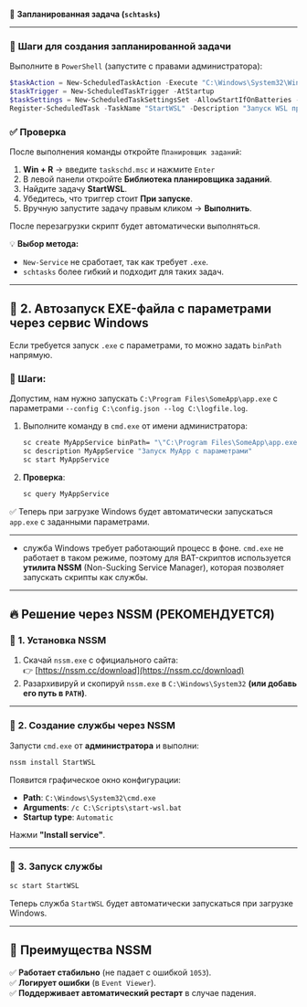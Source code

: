 
📌 **Запланированная задача (`schtasks`)**

---

### 🔧 **Шаги для создания запланированной задачи**
Выполните в `PowerShell` (запустите с правами администратора):

```powershell
$taskAction = New-ScheduledTaskAction -Execute "C:\Windows\System32\WindowsPowerShell\v1.0\powershell.exe" -Argument "-ExecutionPolicy Bypass -File C:\Scripts\start-wsl.ps1"
$taskTrigger = New-ScheduledTaskTrigger -AtStartup
$taskSettings = New-ScheduledTaskSettingsSet -AllowStartIfOnBatteries -DontStopIfGoingOnBatteries -DontStopOnIdleEnd
Register-ScheduledTask -TaskName "StartWSL" -Description "Запуск WSL при старте системы" -Action $taskAction -Trigger $taskTrigger -Settings $taskSettings -User "SYSTEM" -RunLevel Highest
```

### ✅ **Проверка**
После выполнения команды откройте `Планировщик заданий`:
1. **Win + R** → введите `taskschd.msc` и нажмите `Enter`
2. В левой панели откройте **Библиотека планировщика заданий**.
3. Найдите задачу **StartWSL**.
4. Убедитесь, что триггер стоит **При запуске**.
5. Вручную запустите задачу правым кликом → **Выполнить**.

После перезагрузки скрипт будет автоматически выполняться.

💡 **Выбор метода:**
- `New-Service` не сработает, так как требует `.exe`.
- `schtasks` более гибкий и подходит для таких задач.

---

## 🔹 **2. Автозапуск EXE-файла с параметрами через сервис Windows**
Если требуется запуск `.exe` с параметрами, то можно задать `binPath` напрямую.

### **📌 Шаги**:
Допустим, нам нужно запускать `C:\Program Files\SomeApp\app.exe` с параметрами `--config C:\config.json --log C:\logfile.log`.

1. Выполните команду в `cmd.exe` от имени администратора:
   ```cmd
   sc create MyAppService binPath= "\"C:\Program Files\SomeApp\app.exe\" --config C:\config.json --log C:\logfile.log" start= auto
   sc description MyAppService "Запуск MyApp с параметрами"
   sc start MyAppService
   ```

2. **Проверка**:
   ```cmd
   sc query MyAppService
   ```

✅ Теперь при загрузке Windows будет автоматически запускаться `app.exe` с заданными параметрами.

---

* служба Windows требует работающий процесс в фоне. `cmd.exe` не работает в таком режиме, поэтому для BAT-скриптов используется **утилита NSSM** (Non-Sucking Service Manager), которая позволяет запускать скрипты как службы.

---

## 🔥 **Решение через NSSM (РЕКОМЕНДУЕТСЯ)**  
### 📌 **1. Установка NSSM**
1. Скачай `nssm.exe` с официального сайта:  
   👉 [https://nssm.cc/download](https://nssm.cc/download)
2. Разархивируй и скопируй `nssm.exe` в `C:\Windows\System32` **(или добавь его путь в `PATH`)**.

---

### 📌 **2. Создание службы через NSSM**
Запусти `cmd.exe` от **администратора** и выполни:

```cmd
nssm install StartWSL
```

Появится графическое окно конфигурации:
- **Path**: `C:\Windows\System32\cmd.exe`
- **Arguments**: `/c C:\Scripts\start-wsl.bat`
- **Startup type**: `Automatic`

Нажми **"Install service"**.

---

### 📌 **3. Запуск службы**
```cmd
sc start StartWSL
```

Теперь служба `StartWSL` будет автоматически запускаться при загрузке Windows.

---

## 🚀 **Преимущества NSSM**
✅ **Работает стабильно** (не падает с ошибкой `1053`).  
✅ **Логирует ошибки** (в `Event Viewer`).  
✅ **Поддерживает автоматический рестарт** в случае падения.  

